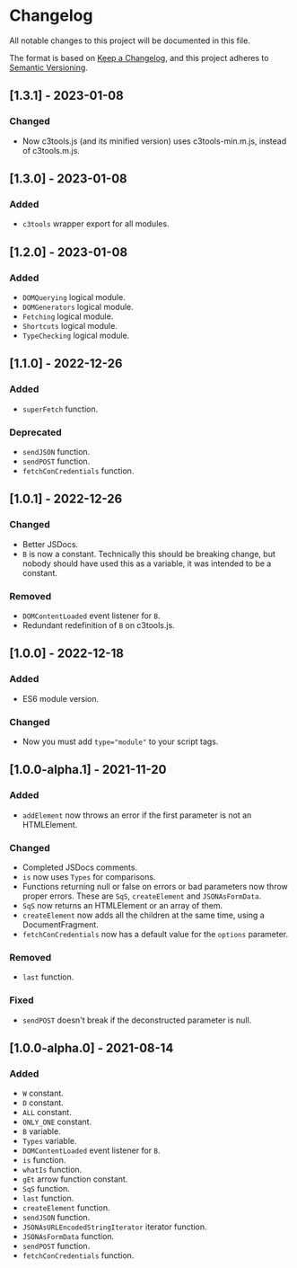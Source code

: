 # Changelog

All notable changes to this project will be documented in this file.

The format is based on [Keep a Changelog](https://keepachangelog.com/en/1.0.0/),
and this project adheres to [Semantic Versioning](https://semver.org/spec/v2.0.0.html).

<!--

## [Unreleased]

### Added 

### Fixed

-->

## [1.3.1] - 2023-01-08

### Changed

- Now c3tools.js (and its minified version) uses c3tools-min.m.js, instead of c3tools.m.js.

## [1.3.0] - 2023-01-08

### Added

- `c3tools` wrapper export for all modules.

## [1.2.0] - 2023-01-08

### Added

- `DOMQuerying` logical module.
- `DOMGenerators` logical module.
- `Fetching` logical module.
- `Shortcuts` logical module.
- `TypeChecking` logical module.

## [1.1.0] - 2022-12-26

### Added

- `superFetch` function.

### Deprecated

- `sendJSON` function.
- `sendPOST` function.
- `fetchConCredentials` function.

## [1.0.1] - 2022-12-26

### Changed

- Better JSDocs.
- `B` is now a constant. Technically this should be breaking change, but nobody should have used this as a variable, it was intended to be a constant.

### Removed

- `DOMContentLoaded` event listener for `B`.
- Redundant redefinition of `B` on c3tools.js.

## [1.0.0] - 2022-12-18

### Added

- ES6 module version.

### Changed

- Now you must add `type="module"` to your script tags.

## [1.0.0-alpha.1] - 2021-11-20

### Added

- `addElement` now throws an error if the first parameter is not an HTMLElement.

### Changed

- Completed JSDocs comments.
- `is` now uses `Types` for comparisons.
- Functions returning null or false on errors or bad parameters now throw proper errors. These are `SqS`, `createElement` and `JSONAsFormData`.
- `SqS` now returns an HTMLElement or an array of them.
- `createElement` now adds all the children at the same time, using a DocumentFragment.
- `fetchConCredentials` now has a default value for the `options` parameter.

### Removed

- `last` function.

### Fixed

- `sendPOST` doesn't break if the deconstructed parameter is null.

## [1.0.0-alpha.0] - 2021-08-14

### Added

- `W` constant.
- `D` constant.
- `ALL` constant.
- `ONLY_ONE` constant.
- `B` variable.
- `Types` variable.
- `DOMContentLoaded` event listener for `B`.
- `is` function.
- `whatIs` function.
- `gEt` arrow function constant.
- `SqS` function.
- `last` function.
- `createElement` function.
- `sendJSON` function.
- `JSONAsURLEncodedStringIterator` iterator function.
- `JSONAsFormData` function.
- `sendPOST` function.
- `fetchConCredentials` function.